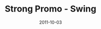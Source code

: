 ---
layout: media
category: media
title: "Strong Promo - Swing"
date: 2011-10-03
description: "Find strength you didn't know you had&#58; StrongChallenge.com"
tag: 
 - strong-challenge
 - journey
yt-video-id: "oH6ZXhcfXuw"
video: "http://s3.amazonaws.com/crossroads-media/other-media/video/strong_swing.mp4"
video-poster: "http://s3.amazonaws.com/crossroads-media/images/strong_swing_still.jpg"
---